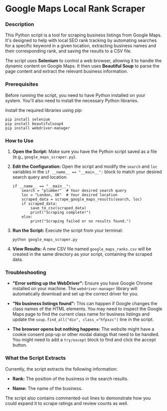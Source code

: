 Google Maps Local Rank Scraper
==============================

### Description

This Python script is a tool for scraping business listings from Google Maps. It's designed to help with local SEO rank tracking by automating searches for a specific keyword in a given location, extracting business names and their corresponding rank, and saving the results to a CSV file.

The script uses **Selenium** to control a web browser, allowing it to handle the dynamic content on Google Maps. It then uses **Beautiful Soup** to parse the page content and extract the relevant business information.

### Prerequisites

Before running the script, you need to have Python installed on your system. You'll also need to install the necessary Python libraries.

Install the required libraries using pip:

    pip install selenium
    pip install beautifulsoup4
    pip install webdriver-manager
    

### How to Use

1.  **Open the Script:** Make sure you have the Python script saved as a file (e.g., `google_maps_scraper.py`).
    
2.  **Edit the Configuration:** Open the script and modify the `search` and `loc` variables in the `if __name__ == "__main__":` block to match your desired search query and location.
    
        if __name__ == "__main__":
            search = "plumber"  # Your desired search query
            loc = "London, UK"  # Your desired location
            scraped_data = scrape_google_maps_results(search, loc)
            if scraped_data:
                save_to_csv(scraped_data)
                print("Scraping complete!")
            else:
                print("Scraping failed or no results found.")
        
    
3.  **Run the Script:** Execute the script from your terminal:
    
        python google_maps_scraper.py
        
    
4.  **View Results:** A new CSV file named `google_maps_ranks.csv` will be created in the same directory as your script, containing the scraped data.
    

### Troubleshooting

*   **"Error setting up the WebDriver":** Ensure you have Google Chrome installed on your machine. The `webdriver-manager` library will automatically download and set up the correct driver for you.
    
*   **"No business listings found":** This can happen if Google changes the class names of the HTML elements. You may need to inspect the Google Maps page to find the current class name for business listings and update the `soup.find_all("div", class_="hfpxzc")` line in the script.
    
*   **The browser opens but nothing happens:** The website might have a cookie consent pop-up or other modal dialogs that need to be handled. You might need to add a `try/except` block to find and click the accept button.
    

### What the Script Extracts

Currently, the script extracts the following information:

*   **Rank:** The position of the business in the search results.
    
*   **Name:** The name of the business.
    

The script also contains commented-out lines to demonstrate how you could expand it to scrape ratings and review counts as well.
